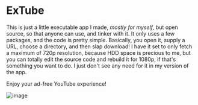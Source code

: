 # ExTube

This is just a little executable app I made, *mostly for myself*, but open source, so that anyone can use, and tinker with it. It only uses a few packages, and the code is pretty simple. Basically, you open it, supply a URL, choose a directory, and then slap download! I have it set to only fetch a maximum of 720p resolution, because HDD space is precious to me, but you can totally edit the source code and rebuild it for 1080p, if that's something you want to do. I just don't see any need for it in my version of the app.

Enjoy your ad-free YouTube experience!

![image](https://github.com/user-attachments/assets/fce68a39-6c8c-41bc-a9cc-f273d43ee054)
